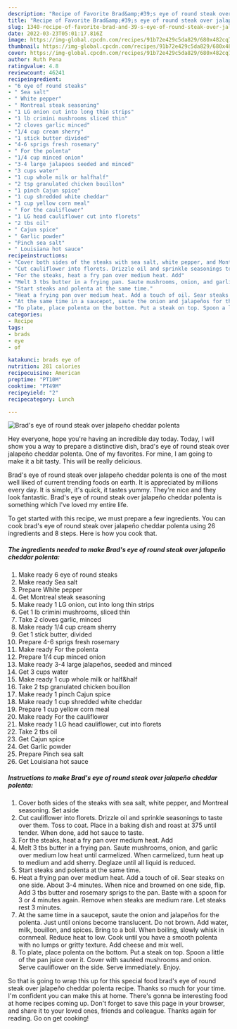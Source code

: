 ```yaml
---
description: "Recipe of Favorite Brad&amp;#39;s eye of round steak over jalapeño cheddar polenta"
title: "Recipe of Favorite Brad&amp;#39;s eye of round steak over jalapeño cheddar polenta"
slug: 1340-recipe-of-favorite-brad-and-39-s-eye-of-round-steak-over-jalapeno-cheddar-polenta
date: 2022-03-23T05:01:17.816Z
image: https://img-global.cpcdn.com/recipes/91b72e429c5da829/680x482cq70/brads-eye-of-round-steak-over-jalapeno-cheddar-polenta-recipe-main-photo.jpg
thumbnail: https://img-global.cpcdn.com/recipes/91b72e429c5da829/680x482cq70/brads-eye-of-round-steak-over-jalapeno-cheddar-polenta-recipe-main-photo.jpg
cover: https://img-global.cpcdn.com/recipes/91b72e429c5da829/680x482cq70/brads-eye-of-round-steak-over-jalapeno-cheddar-polenta-recipe-main-photo.jpg
author: Ruth Pena
ratingvalue: 4.8
reviewcount: 46241
recipeingredient:
- "6 eye of round steaks"
- " Sea salt"
- " White pepper"
- " Montreal steak seasoning"
- "1 LG onion cut into long thin strips"
- "1 lb crimini mushrooms sliced thin"
- "2 cloves garlic minced"
- "1/4 cup cream sherry"
- "1 stick butter divided"
- "4-6 sprigs fresh rosemary"
- " For the polenta"
- "1/4 cup minced onion"
- "3-4 large jalapeos seeded and minced"
- "3 cups water"
- "1 cup whole milk or halfhalf"
- "2 tsp granulated chicken bouillon"
- "1 pinch Cajun spice"
- "1 cup shredded white cheddar"
- "1 cup yellow corn meal"
- " For the cauliflower"
- "1 LG head cauliflower cut into florets"
- "2 tbs oil"
- " Cajun spice"
- " Garlic powder"
- "Pinch sea salt"
- " Louisiana hot sauce"
recipeinstructions:
- "Cover both sides of the steaks with sea salt, white pepper, and Montreal seasoning. Set aside"
- "Cut cauliflower into florets. Drizzle oil and sprinkle seasonings to taste over them. Toss to coat. Place in a baking dish and roast at 375 until tender. When done, add hot sauce to taste."
- "For the steaks, heat a fry pan over medium heat. Add"
- "Melt 3 tbs butter in a frying pan. Saute mushrooms, onion, and garlic over medium low heat until carmelized. When carmelized, turn heat up to medium and add sherry. Deglaze until all liquid is reduced."
- "Start steaks and polenta at the same time."
- "Heat a frying pan over medium heat. Add a touch of oil. Sear steaks on one side. About 3-4 minutes. When nice and browned on one side, flip. Add 3 tbs butter and rosemary sprigs to the pan. Baste with a spoon for 3 or 4 minutes again. Remove when steaks are medium rare. Let steaks rest 3 minutes."
- "At the same time in a saucepot, saute the onion and jalapeños for the polenta. Just until onions become translucent. Do not brown. Add water, milk, bouillon, and spices. Bring to a boil. When boiling, slowly whisk in cornmeal. Reduce heat to low. Cook until you have a smooth polenta with no lumps or gritty texture. Add cheese and mix well."
- "To plate, place polenta on the bottom. Put a steak on top. Spoon a little of the pan juice over it. Cover with sautéed mushrooms and onion. Serve cauliflower on the side. Serve immediately. Enjoy."
categories:
- Recipe
tags:
- brads
- eye
- of

katakunci: brads eye of 
nutrition: 281 calories
recipecuisine: American
preptime: "PT10M"
cooktime: "PT49M"
recipeyield: "2"
recipecategory: Lunch

---
```



![Brad&#39;s eye of round steak over jalapeño cheddar polenta](https://img-global.cpcdn.com/recipes/91b72e429c5da829/680x482cq70/brads-eye-of-round-steak-over-jalapeno-cheddar-polenta-recipe-main-photo.jpg)

Hey everyone, hope you're having an incredible day today. Today, I will show you a way to prepare a distinctive dish, brad&#39;s eye of round steak over jalapeño cheddar polenta. One of my favorites. For mine, I am going to make it a bit tasty. This will be really delicious.



Brad&#39;s eye of round steak over jalapeño cheddar polenta is one of the most well liked of current trending foods on earth. It is appreciated by millions every day. It is simple, it's quick, it tastes yummy. They're nice and they look fantastic. Brad&#39;s eye of round steak over jalapeño cheddar polenta is something which I've loved my entire life.


To get started with this recipe, we must prepare a few ingredients. You can cook brad&#39;s eye of round steak over jalapeño cheddar polenta using 26 ingredients and 8 steps. Here is how you cook that.

<!--inarticleads1-->

##### The ingredients needed to make Brad&#39;s eye of round steak over jalapeño cheddar polenta:

1. Make ready 6 eye of round steaks
1. Make ready  Sea salt
1. Prepare  White pepper
1. Get  Montreal steak seasoning
1. Make ready 1 LG onion, cut into long thin strips
1. Get 1 lb crimini mushrooms, sliced thin
1. Take 2 cloves garlic, minced
1. Make ready 1/4 cup cream sherry
1. Get 1 stick butter, divided
1. Prepare 4-6 sprigs fresh rosemary
1. Make ready  For the polenta
1. Prepare 1/4 cup minced onion
1. Make ready 3-4 large jalapeños, seeded and minced
1. Get 3 cups water
1. Make ready 1 cup whole milk or half&amp;half
1. Take 2 tsp granulated chicken bouillon
1. Make ready 1 pinch Cajun spice
1. Make ready 1 cup shredded white cheddar
1. Prepare 1 cup yellow corn meal
1. Make ready  For the cauliflower
1. Make ready 1 LG head cauliflower, cut into florets
1. Take 2 tbs oil
1. Get  Cajun spice
1. Get  Garlic powder
1. Prepare Pinch sea salt
1. Get  Louisiana hot sauce




<!--inarticleads2-->

##### Instructions to make Brad&#39;s eye of round steak over jalapeño cheddar polenta:

1. Cover both sides of the steaks with sea salt, white pepper, and Montreal seasoning. Set aside
1. Cut cauliflower into florets. Drizzle oil and sprinkle seasonings to taste over them. Toss to coat. Place in a baking dish and roast at 375 until tender. When done, add hot sauce to taste.
1. For the steaks, heat a fry pan over medium heat. Add
1. Melt 3 tbs butter in a frying pan. Saute mushrooms, onion, and garlic over medium low heat until carmelized. When carmelized, turn heat up to medium and add sherry. Deglaze until all liquid is reduced.
1. Start steaks and polenta at the same time.
1. Heat a frying pan over medium heat. Add a touch of oil. Sear steaks on one side. About 3-4 minutes. When nice and browned on one side, flip. Add 3 tbs butter and rosemary sprigs to the pan. Baste with a spoon for 3 or 4 minutes again. Remove when steaks are medium rare. Let steaks rest 3 minutes.
1. At the same time in a saucepot, saute the onion and jalapeños for the polenta. Just until onions become translucent. Do not brown. Add water, milk, bouillon, and spices. Bring to a boil. When boiling, slowly whisk in cornmeal. Reduce heat to low. Cook until you have a smooth polenta with no lumps or gritty texture. Add cheese and mix well.
1. To plate, place polenta on the bottom. Put a steak on top. Spoon a little of the pan juice over it. Cover with sautéed mushrooms and onion. Serve cauliflower on the side. Serve immediately. Enjoy.




So that is going to wrap this up for this special food brad&#39;s eye of round steak over jalapeño cheddar polenta recipe. Thanks so much for your time. I'm confident you can make this at home. There's gonna be interesting food at home recipes coming up. Don't forget to save this page in your browser, and share it to your loved ones, friends and colleague. Thanks again for reading. Go on get cooking!
